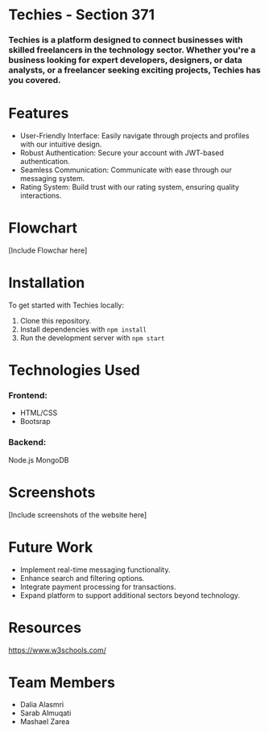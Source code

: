 # Techies - Section 371
### Techies is a platform designed to connect businesses with skilled freelancers in the technology sector. Whether you're a business looking for expert developers, designers, or data analysts, or a freelancer seeking exciting projects, Techies has you covered.

 


# Features
- User-Friendly Interface: Easily navigate through projects and profiles with our intuitive design.
- Robust Authentication: Secure your account with JWT-based authentication.
- Seamless Communication: Communicate with ease through our messaging system.
- Rating System: Build trust with our rating system, ensuring quality interactions.

# Flowchart
[Include Flowchar here]



# Installation
To get started with Techies locally:

1. Clone this repository.
2. Install dependencies with `npm install`
3. Run the development server with `npm start`


# Technologies Used
### Frontend:
- HTML/CSS
- Bootsrap
### Backend:
Node.js
MongoDB


# Screenshots
[Include screenshots of the website here]


# Future Work
- Implement real-time messaging functionality.
- Enhance search and filtering options.
- Integrate payment processing for transactions.
- Expand platform to support additional sectors beyond technology.


# Resources
https://www.w3schools.com/


# Team Members
- Dalia Alasmri
- Sarab Almuqati
- Mashael Zarea

